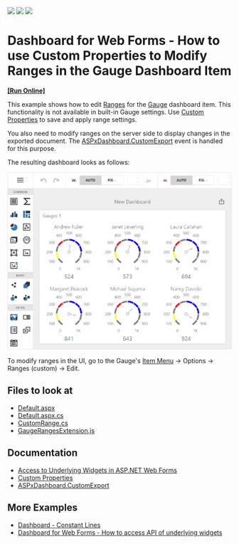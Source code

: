 <!-- default badges list -->
![](https://img.shields.io/endpoint?url=https://codecentral.devexpress.com/api/v1/VersionRange/429719105/21.2.3%2B)
[![](https://img.shields.io/badge/Open_in_DevExpress_Support_Center-FF7200?style=flat-square&logo=DevExpress&logoColor=white)](https://supportcenter.devexpress.com/ticket/details/T1046226)
[![](https://img.shields.io/badge/📖_How_to_use_DevExpress_Examples-e9f6fc?style=flat-square)](https://docs.devexpress.com/GeneralInformation/403183)
<!-- default badges end -->
# Dashboard for Web Forms - How to use Custom Properties to Modify Ranges in the Gauge Dashboard Item 
<!-- run online -->
**[[Run Online]](https://codecentral.devexpress.com/429719105/)**
<!-- run online end -->

This example shows how to edit [Ranges](https://js.devexpress.com/Documentation/Guide/UI_Components/CircularGauge/Visual_Elements/#Range_Container) for the [Gauge](https://docs.devexpress.com/Dashboard/117164/web-dashboard/create-dashboards-on-the-web/dashboard-item-settings/gauges) dashboard item. This functionality is not available in built-in Gauge settings. Use [Custom Properties](https://docs.devexpress.com/Dashboard/401702/web-dashboard/ui-elements-and-customization/create-custom-properties) to save and apply range settings.

You also need to modify ranges on the server side to display changes in the exported document. The [ASPxDashboard.CustomExport](https://docs.devexpress.com/Dashboard/DevExpress.DashboardWeb.ASPxDashboard.CustomExport) event is handled for this purpose.

The resulting dashboard looks as follows:

![](images/screenshot.png)

To modify ranges in the UI, go to the Gauge's [Item Menu](https://docs.devexpress.com/Dashboard/117446/web-dashboard/ui-elements-and-customization/ui-elements/dashboard-item-menu) → Options → Ranges (custom) → Edit.

<!-- default file list -->
## Files to look at

* [Default.aspx](./CS/Default.aspx)
* [Default.aspx.cs](./CS/Default.aspx.cs)
* [CustomRange.cs](./CS/Models/CustomRange.cs)
* [GaugeRangesExtension.js](./CS/GaugeRangesExtension.js)

<!-- default file list end -->

## Documentation

- [Access to Underlying Widgets in ASP.NET Web Forms](https://docs.devexpress.com/Dashboard/117573/web-dashboard/aspnet-web-forms-dashboard-control/access-to-underlying-widgets)
- [Custom Properties](https://docs.devexpress.com/Dashboard/401702/web-dashboard/ui-elements-and-customization/custom-properties)
- [ASPxDashboard.CustomExport](https://docs.devexpress.com/Dashboard/DevExpress.DashboardWeb.ASPxDashboard.CustomExport)

## More Examples

- [Dashboard - Constant Lines](https://github.com/DevExpress-Examples/dashboard-constant-lines)
- [Dashboard for Web Forms - How to access API of underlying widgets](https://github.com/DevExpress-Examples/how-to-access-api-of-underlying-widgets-in-the-aspnet-dashboard-control-t492396)
